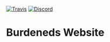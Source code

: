 [![Travis](https://travis-ci.org/BurdenedDev/Burdeneds-Website.svg?branch=master)](https://travis-ci.org/)
[![Discord](https://discordapp.com/api/guilds/423920931031744532/embed.png)](https://discord.gg/b8xRS7G)

# Burdeneds Website
